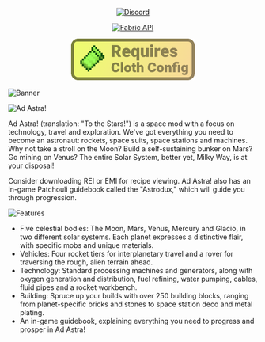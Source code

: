 <a href="https://discord.gg/K6EWQQ7Ntd">
  <p align="center">
      <img src="https://img.shields.io/discord/1005774345316073554?color=blue&logo=Discord?    color=blue&label=Discord&logo=discord&logoColor=ffffff&style=for-the-badge" alt="Discord" width="191"/> 
  </p>
</a>

<a href="https://modrinth.com/mod/fabric-api">
    <p align="center">
        <img src="https://i.imgur.com/Ol1Tcf8.png" alt="Fabric API" width="250"/> 
    </p>
</a>

<a href="https://modrinth.com/mod/cloth-config">
    <p align="center">
        <img src="https://raw.githubusercontent.com/Jab125/Jab125/main/imgs/requiredClothConfig.png" alt="Fabric API" width="250"/> 
    </p>
</a>

![Banner](https://media.discordapp.net/attachments/1005790947365376060/1007374451828084836/Ad_Astra_Banner.png?width=1440&height=691)

<a>
    <p align="left">
        <img src="https://cdn.discordapp.com/attachments/1005798262273495041/1018343461642055690/Ad_Astra.png" alt="Ad Astra!" width="400"/> 
    </p>
</a>

Ad Astra! (translation: "To the Stars!") is a space mod with a focus on technology, travel and exploration. We've got everything you need to become an astronaut: rockets, space suits, space stations and machines. Why not take a stroll on the Moon? Build a self-sustaining bunker on Mars? Go mining on Venus? The entire Solar System, better yet, Milky Way, is at your disposal!

Consider downloading REI or EMI for recipe viewing. Ad Astra! also has an in-game Patchouli guidebook called the "Astrodux," which will guide you through progression.

<a>
    <p align="left">
        <img src="https://cdn.discordapp.com/attachments/1005798262273495041/1018343462006964234/Features.png" alt="Features" width="400"/> 
    </p>
</a>

- Five celestial bodies: The Moon, Mars, Venus, Mercury and Glacio, in two different solar systems. Each planet expresses a distinctive flair, with specific mobs and unique materials.
- Vehicles: Four rocket tiers for interplanetary travel and a rover for traversing the rough, alien terrain ahead.
- Technology: Standard processing machines and generators, along with oxygen generation and distribution, fuel refining, water pumping, cables, fluid pipes and a rocket workbench.
- Building: Spruce up your builds with over 250 building blocks, ranging from planet-specific bricks and stones to space station deco and metal plating.
- An in-game guidebook, explaining everything you need to progress and prosper in Ad Astra!
